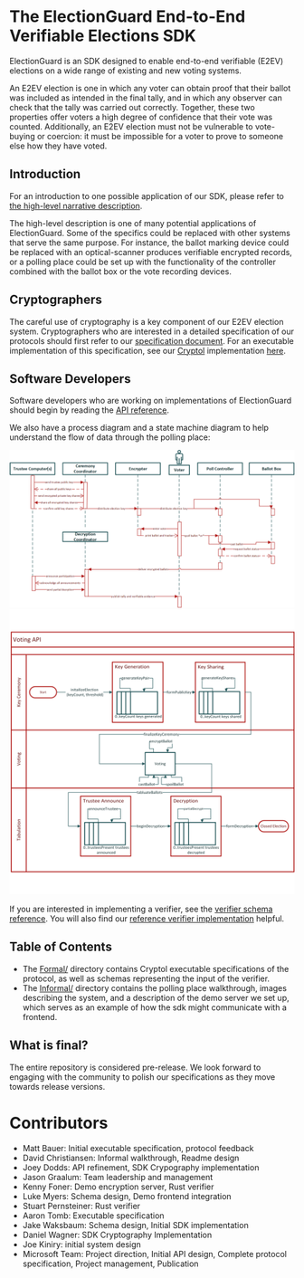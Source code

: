 # The ElectionGuard End-to-End Verifiable Elections SDK

ElectionGuard is an SDK designed to enable end-to-end verifiable (E2EV)
elections on a wide range of existing and new voting systems.

An E2EV election is one in which any voter can obtain proof that their
ballot was included as intended in the final tally,
and in which any observer can
check that the tally was carried out correctly. Together, these two
properties offer voters a high degree of confidence that their vote
was counted. Additionally, an E2EV election must not be vulnerable to
vote-buying or coercion: it must be impossible for a voter to prove to
someone else how they have voted.

## Introduction

For an introduction to one possible application of our SDK, please refer to
[the high-level narrative description](Informal/description/election.html).

The high-level description is one of many potential applications of
ElectionGuard. Some of the specifics could be replaced with
other systems that serve the same purpose. For instance, the ballot
marking device could be replaced with an optical-scanner
produces verifiable encrypted records, or a polling place could be set
up with the functionality of the controller combined with the ballot
box or the vote recording devices.

## Cryptographers

The careful use of cryptography is a key component of our E2EV
election system. Cryptographers who are interested in a detailed
specification of our protocols should first refer to our [specification document](https://github.com/microsoft/ElectionGuard-SDK-Specification/blob/master/Informal/ElectionGuardSpecificationV0.85.pdf). For an executable
implementation of this specification, see our [Cryptol](https://cryptol.net/documentation.html) implementation [here](Formal/cryptol/ElectionGuard.cry).

## Software Developers

Software developers who are working on implementations of
ElectionGuard should begin by reading the [API reference](https://aka.ms/ElectionGuard-documentation).

We also have a process diagram and a state machine diagram to help understand the
flow of data through the polling place:

![Process diagram](Informal/process.png)
![State machine](Informal/statemachine.png)

If you are interested in implementing a verifier, see the
[verifier schema reference](https://github.com/microsoft/ElectionGuard-SDK-Reference-Verifier/blob/master/tests/unencrypted.json). You will also
find our [reference verifier implementation](https://github.com/microsoft/ElectionGuard-SDK-Reference-Verifier)
helpful.

## Table of Contents

 * The [Formal/](Formal/) directory contains Cryptol executable
   specifications of the protocol, as well as schemas representing
   the input of the verifier.
 * The [Informal/](Informal/) directory contains the polling place
   walkthrough, images describing the system, and a description
   of the demo server we set up, which serves as an example
   of how the sdk might communicate with a frontend.

## What is final?

The entire repository is considered pre-release. We look
forward to engaging with the community to polish our specifications
as they move towards release versions.

# Contributors

  * Matt Bauer: Initial executable specification, protocol feedback
  * David Christiansen: Informal walkthrough, Readme design
  * Joey Dodds: API refinement, SDK Crypography implementation
  * Jason Graalum: Team leadership and management
  * Kenny Foner: Demo encryption server, Rust verifier
  * Luke Myers: Schema design, Demo frontend integration
  * Stuart Pernsteiner: Rust verifier
  * Aaron Tomb: Executable specification
  * Jake Waksbaum: Schema design, Initial SDK implementation
  * Daniel Wagner: SDK Cryptography Implementation
  * Joe Kiniry: initial system design
  * Microsoft Team: Project direction, Initial API design, Complete protocol specification, Project management, Publication

